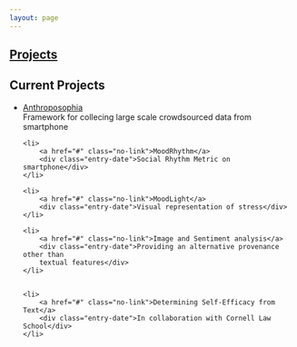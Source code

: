 ```yaml
---
layout: page
---
```


<h2> <a href="/poject" class="no-link"> Projects </a> </h2>

Current Projects
---
<ul>
    <li>
        <a href="#" class="no-link">Anthroposophia</a>
        <div class="entry-date">Framework for collecing large scale crowdsourced data from smartphone</div>
    </li>

    <li>
        <a href="#" class="no-link">MoodRhythm</a>
        <div class="entry-date">Social Rhythm Metric on smartphone</div>
    </li>

    <li>
        <a href="#" class="no-link">MoodLight</a>
        <div class="entry-date">Visual representation of stress</div>
    </li>

    <li>
        <a href="#" class="no-link">Image and Sentiment analysis</a>
        <div class="entry-date">Providing an alternative provenance other than
        textual features</div>
    </li>


    <li>
        <a href="#" class="no-link">Determining Self-Efficacy from Text</a>
        <div class="entry-date">In collaboration with Cornell Law School</div>
    </li>

</ul>

